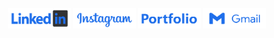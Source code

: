 <p align="center">
  <a href="https://www.linkedin.com/in/giulianoconti/"><img width="100" src="https://raw.githubusercontent.com/giulianoconti/api/main/svgs/linkedin.svg" alt="LinkedIn"></a>
  <a href="https://www.instagram.com/giulianocontii/"><img width="100" src="https://raw.githubusercontent.com/giulianoconti/api/main/svgs/instagram.svg" alt="Instagram"></a>
  <a href="https://giulianoconti.com/"><img width="100" src="https://raw.githubusercontent.com/giulianoconti/api/main/svgs/portfolio.svg" alt="Portfolio"></a>
  <a href="mailto:giuliconti1@gmail.com"><img width="100" src="https://raw.githubusercontent.com/giulianoconti/api/main/svgs/gmail.svg" alt="Mail"></a>
</p>
